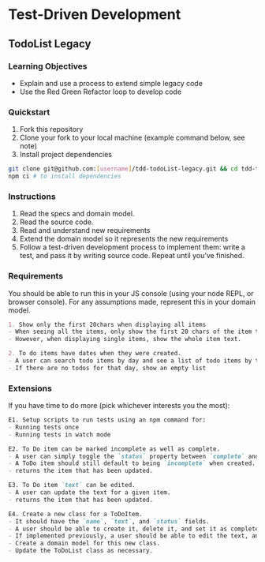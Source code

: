 # Test-Driven Development

## TodoList Legacy

### Learning Objectives

- Explain and use a process to extend simple legacy code
- Use the Red Green Refactor loop to develop code

### Quickstart

1. Fork this repository
2. Clone your fork to your local machine (example command below, see note)
3. Install project dependencies

```sh
git clone git@github.com:[username]/tdd-todoList-legacy.git && cd tdd-todoList-legacy
npm ci # to install dependencies
```

### Instructions

1. Read the specs and domain model.
2. Read the source code.
3. Read and understand new requirements
4. Extend the domain model so it represents the new requirements
5. Follow a test-driven development process to implement them: write a test, and pass it by writing source code. Repeat until you've finished.

### Requirements

You should be able to run this in your JS console (using your node REPL, or browser console). For any assumptions made, represent this in your domain model.

```md
1. Show only the first 20chars when displaying all items
- When seeing all the items, only show the first 20 chars of the item text, followed by '...'
- However, when displaying single items, show the whole item text.
```

```md
2. To do items have dates when they were created.
- A user can search todo items by day and see a list of todo items by the day they were created.
- If there are no todos for that day, show an empty list
```

### Extensions

If you have time to do more (pick whichever interests you the most):

```md
E1. Setup scripts to run tests using an npm command for:
- Running tests once
- Running tests in watch mode
```

```md
E2. To Do item can be marked incomplete as well as complete.
- A user can simply toggle the `status` property between `complete` and `incomplete`.
- A ToDo item should still default to being `incomplete` when created.
- returns the item that has been updated.
```

```md
E3. To Do item `text` can be edited.
- A user can update the text for a given item.
- returns the item that has been updated.
```

```md
E4. Create a new class for a ToDoItem.
- It should have the `name`, `text`, and `status` fields.
- A user should be able to create it, delete it, and set it as complete.
- If implemented previously, a user should be able to edit the text, and toggle the complete status.
- Create a domain model for this new class.
- Update the ToDoList class as necessary.
```
